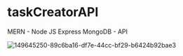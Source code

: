 # taskCreatorAPI
MERN - Node JS Express MongoDB - API

![149645250-89c6ba16-df7e-44cc-bf29-b6424b92bae3](https://user-images.githubusercontent.com/27173859/153756530-2c958483-98a2-4f39-801d-2380cfc75b33.png)
